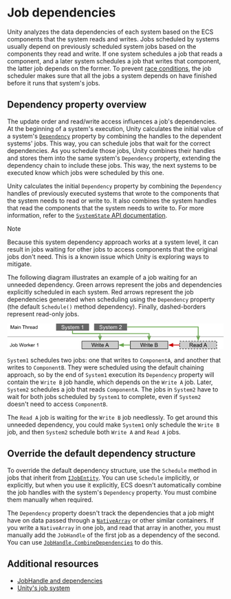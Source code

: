 # Job dependencies

Unity analyzes the data dependencies of each system based on the ECS components that the system reads and writes. Jobs scheduled by systems usually depend on previously scheduled system jobs based on the components they read and write. If one system schedules a job that reads a component, and a later system schedules a job that writes that component, the latter job depends on the former. To prevent [race conditions](https://en.wikipedia.org/wiki/Race_condition), the job scheduler makes sure that all the jobs a system depends on have finished before it runs that system's jobs. 

## Dependency property overview

The update order and read/write access influences a job's dependencies. At the beginning of a system's execution, Unity calculates the initial value of a system's [`Dependency`](xref:Unity.Entities.SystemBase.Dependency) property by combining the handles to the dependent systems' jobs. This way, you can schedule jobs that wait for the correct dependencies. As you schedule those jobs, Unity combines their handles and stores them into the same system's `Dependency` property, extending the dependency chain to include these jobs. This way, the next systems to be executed know which jobs were scheduled by this one. 

Unity calculates the initial `Dependency` property by combining the `Dependency` handles of previously executed systems that wrote to the components that the system needs to read or write to. It also combines the system handles that read the components that the system needs to write to. For more information, refer to the [`SystemState` API documentation](xref:Unity.Entities.SystemState).

>[!NOTE]
>Because this system dependency approach works at a system level, it can result in jobs waiting for other jobs to access components that the original jobs don't need. This is a known issue which Unity is exploring ways to mitigate.
   
The following diagram illustrates an example of a job waiting for an unneeded dependency. Green arrows represent the jobs and dependencies explicitly scheduled in each system. Red arrows represent the job dependencies generated when scheduling using the `Dependency` property (the default `Schedule()` method dependency). Finally, dashed-borders represent read-only jobs.

![](images/job-dependencies.png)

`System1` schedules two jobs: one that writes to `ComponentA`, and another that writes to `ComponentB`. They were scheduled using the default chaining approach, so by the end of `System1` execution its `Dependency` property will contain the `Write B` job handle, which depends on the `Write A` job. Later, `System2` schedules a job that reads `ComponentA`. The jobs in `System2` have to wait for both jobs scheduled by `System1` to complete, even if `System2` doesn't need to access `ComponentB`.

The `Read A` job is waiting for the `Write B` job needlessly. To get around this unneeded dependency, you could make `System1` only schedule the `Write B` job, and then `System2` schedule both `Write A` and `Read A` jobs. 

## Override the default dependency structure

To override the default dependency structure, use the `Schedule` method in jobs that inherit from [`IJobEntity`](xref:Unity.Entities.IJobEntity). You can use `Schedule` implicitly, or explicitly, but when you use it explicitly, ECS doesn't automatically combine the job handles with the system's `Dependency` property. You must combine them manually when required. 

The `Dependency` property doesn't track the dependencies that a job might have on data passed through a [`NativeArray`](https://docs.unity3d.com/ScriptReference/Unity.Collections.NativeArray_1.html) or other similar containers. If you write a `NativeArray` in one job, and read that array in another, you must manually add the `JobHandle` of the first job as a dependency of the second. You can use [`JobHandle.CombineDependencies`](https://docs.unity3d.com/ScriptReference/Unity.Jobs.JobHandle.CombineDependencies.html) to do this.

## Additional resources

* [JobHandle and dependencies](https://docs.unity3d.com/ScriptReference/Unity.Jobs.JobHandle.CombineDependencies.html)
* [Unity's job system](xref:um-job-system)
